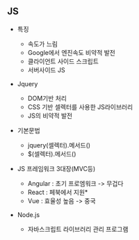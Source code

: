 ## JS

* 특징
    - 속도가 느림
    - Google에서 엔진속도 비약적 발전
    - 클라이언트 사이드 스크립트
    - 서버사이드 JS

* Jquery
    - DOM기반 처리
    - CSS 기반 셀렉터를 사용한 JS라이브러리
    - JS의 비약적 발전

* 기본문법
    - jquery(셀렉터).메서드()
    - $(셀렉터).메서드()

* JS 프레임워크 3대장(MVC등)
    - Angular : 초기 프로엠워크 -> 무겁다
    - React : 페북에서 지원*
    - Vue : 효율성 높음 -> 중국

* Node.js
    - 자바스크립트 라이브러리 관리 프로그램
